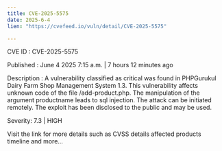 ```yaml
---
title: CVE-2025-5575
date: 2025-6-4
lien: "https://cvefeed.io/vuln/detail/CVE-2025-5575"

---
```


CVE ID : CVE-2025-5575

Published :  June 4
2025
7:15 a.m. | 7 hours
12 minutes ago

Description : A vulnerability classified as critical was found in PHPGurukul Dairy Farm Shop Management System 1.3. This vulnerability affects unknown code of the file /add-product.php. The manipulation of the argument productname leads to sql injection. The attack can be initiated remotely. The exploit has been disclosed to the public and may be used.

Severity: 7.3 | HIGH

Visit the link for more details
such as CVSS details
affected products
timeline
and more...
